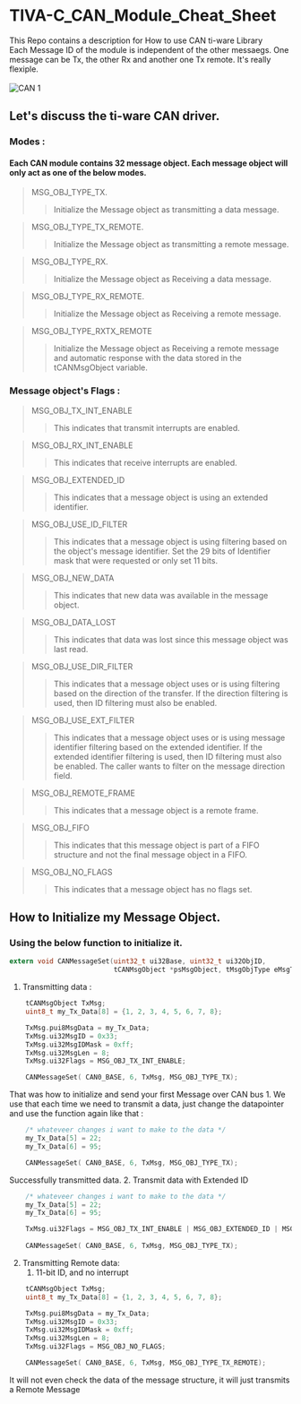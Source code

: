 # TIVA-C_CAN_Module_Cheat_Sheet
This Repo contains a description for How to use CAN ti-ware Library<br>
Each Message ID of the module is independent of the other messaegs. One message can be Tx, the other Rx and another one Tx remote. It's really flexiple.<br><br>
![CAN 1](https://github.com/Abdulrahman-Yasser/TIVA-C_CAN_Module_Cheat_Sheet/assets/63866803/b5f38140-e160-45c9-b4b4-07ad5e999357)<br>
## Let's discuss the ti-ware CAN driver.<br>
### Modes :
#### Each CAN module contains 32 message object. Each message object will only act as one of the below modes.<br>

> MSG_OBJ_TYPE_TX.
>> Initialize the Message object as transmitting a data message.

> MSG_OBJ_TYPE_TX_REMOTE.
>> Initialize the Message object as transmitting a remote message.

> MSG_OBJ_TYPE_RX.
>> Initialize the Message object as Receiving a data message.

> MSG_OBJ_TYPE_RX_REMOTE.
>> Initialize the Message object as Receiving a remote message.

> MSG_OBJ_TYPE_RXTX_REMOTE
>> Initialize the Message object as Receiving a remote message and automatic response with the data stored in the tCANMsgObject variable.

### Message object's Flags :

> MSG_OBJ_TX_INT_ENABLE
>> This indicates that transmit interrupts are enabled.

> MSG_OBJ_RX_INT_ENABLE
>> This indicates that receive interrupts are enabled.

> MSG_OBJ_EXTENDED_ID
>> This indicates that a message object is using an extended identifier.

> MSG_OBJ_USE_ID_FILTER
>> This indicates that a message object is using filtering based on the object's message identifier. Set the 29 bits of Identifier mask that were requested or only set 11 bits.

> MSG_OBJ_NEW_DATA
>> This indicates that new data was available in the message object.

> MSG_OBJ_DATA_LOST
>> This indicates that data was lost since this message object was last read.

> MSG_OBJ_USE_DIR_FILTER
>> This indicates that a message object uses or is using filtering based on the direction of the transfer. If the direction filtering is used, then ID filtering must also be enabled.

> MSG_OBJ_USE_EXT_FILTER
>> This indicates that a message object uses or is using message identifier filtering based on the extended identifier.  If the extended identifier filtering is used, then ID filtering must also be enabled. The caller wants to filter on the message direction field.

> MSG_OBJ_REMOTE_FRAME
>> This indicates that a message object is a remote frame.

> MSG_OBJ_FIFO
>> This indicates that this message object is part of a FIFO structure and not the final message object in a FIFO.

> MSG_OBJ_NO_FLAGS
>> This indicates that a message object has no flags set.


## How to Initialize my Message Object.

### Using the below function to initialize it.

```c
extern void CANMessageSet(uint32_t ui32Base, uint32_t ui32ObjID,
                          tCANMsgObject *psMsgObject, tMsgObjType eMsgType);
```
  1. Transmitting data :
```c
    tCANMsgObject TxMsg;
    uint8_t my_Tx_Data[8] = {1, 2, 3, 4, 5, 6, 7, 8};

    TxMsg.pui8MsgData = my_Tx_Data;
    TxMsg.ui32MsgID = 0x33;
    TxMsg.ui32MsgIDMask = 0xff;
    TxMsg.ui32MsgLen = 8;
    TxMsg.ui32Flags = MSG_OBJ_TX_INT_ENABLE;

    CANMessageSet( CAN0_BASE, 6, TxMsg, MSG_OBJ_TYPE_TX);
```
That was how to initialize and send your first Message over CAN bus
    1. We use that each time we need to transmit a data, just change the datapointer and use the function again like that :
```c
    /* whateveer changes i want to make to the data */
    my_Tx_Data[5] = 22;
    my_Tx_Data[6] = 95;

    CANMessageSet( CAN0_BASE, 6, TxMsg, MSG_OBJ_TYPE_TX);
```
Successfully transmitted data.
    2. Transmit data with Extended ID
```c
    /* whateveer changes i want to make to the data */
    my_Tx_Data[5] = 22;
    my_Tx_Data[6] = 95;

    TxMsg.ui32Flags = MSG_OBJ_TX_INT_ENABLE | MSG_OBJ_EXTENDED_ID | MSG_OBJ_USE_ID_FILTER;
    
    CANMessageSet( CAN0_BASE, 6, TxMsg, MSG_OBJ_TYPE_TX);
```
 2. Transmitting Remote data:
    1. 11-bit ID, and no interrupt
```c
    tCANMsgObject TxMsg;
    uint8_t my_Tx_Data[8] = {1, 2, 3, 4, 5, 6, 7, 8};

    TxMsg.pui8MsgData = my_Tx_Data;
    TxMsg.ui32MsgID = 0x33;
    TxMsg.ui32MsgIDMask = 0xff;
    TxMsg.ui32MsgLen = 8;
    TxMsg.ui32Flags = MSG_OBJ_NO_FLAGS;

    CANMessageSet( CAN0_BASE, 6, TxMsg, MSG_OBJ_TYPE_TX_REMOTE);
```
It will not even check the data of the message structure, it will just transmits a Remote Message
